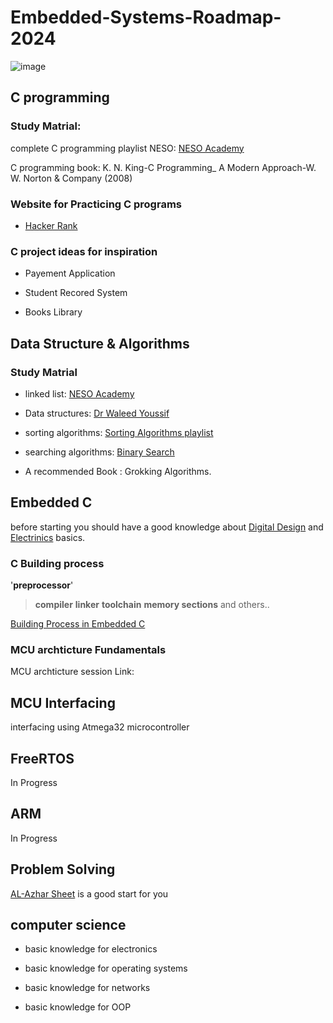 # Embedded-Systems-Roadmap-2024

![image](https://github.com/CIS-Team/Embedded-Systems-Roadmap-2024/assets/112733878/dcf7055a-104a-4a43-bf30-88110c880605)


## C programming
 ### Study Matrial:
 complete C programming playlist NESO: [NESO Academy](https://www.youtube.com/watch?v=rLf3jnHxSmU&list=PLBlnK6fEyqRggZZgYpPMUxdY1CYkZtARR)

 C programming book: K. N. King-C Programming_ A Modern Approach-W. W. Norton & Company (2008)

 ### Website for Practicing C programs 
 - [Hacker Rank](https://www.hackerrank.com/)


### C project ideas for inspiration
- Payement Application

- Student Recored System

- Books Library

## Data Structure & Algorithms
 ### Study Matrial
- linked list:  [NESO Academy](https://www.youtube.com/watch?v=R9PTBwOzceo&list=PLpYOpjNLz0aGIL9xaFHbw16uEmFxzy2rs)
 
- Data structures: [Dr Waleed Youssif](https://www.youtube.com/watch?v=cGgzFPRLl4o&list=PLoK2Lr1miEm-5zCzKE8siQezj9rvQlnca)

- sorting algorithms: [Sorting Algorithms playlist](https://www.youtube.com/playlist?list=PL2_aWCzGMAwKedT2KfDMB9YA5DgASZb3U)

- searching algorithms: [Binary Search](https://youtu.be/kleyhFIsU5E?si=AF5bIkxAapUQN03v)
- A recommended Book :  Grokking Algorithms. 
 
## Embedded C

before starting you should have a good knowledge about [Digital Design](https://www.youtube.com/playlist?list=PLoK2Lr1miEm8b6Vv5zAfsbMEPZ1C7fCQw) and [Electrinics](https://www.youtube.com/playlist?list=PLww54WQ2wa5rOJ7FcXxi-CMNgmpybv7ei) basics.

### C Building process

'**preprocessor**'
> **compiler**
> **linker**
> **toolchain**
> **memory sections**
> and others..

[Building Process in Embedded C](https://www.youtube.com/playlist?list=PLvi6ckOTPjGY3B-0WgYzjmE7eeLDLVws1)

### MCU archticture Fundamentals 
MCU archticture session Link:

## MCU Interfacing

interfacing using Atmega32 microcontroller

## FreeRTOS 
In Progress

## ARM
In Progress

## Problem Solving
[AL-Azhar Sheet](https://sites.google.com/view/azharicpc/) is a good start for you

## computer science 

- basic knowledge for electronics

- basic knowledge for operating systems

- basic knowledge for networks

- basic knowledge for OOP





